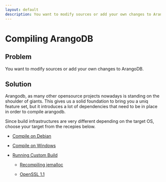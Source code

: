 ```yaml
---
layout: default
description: You want to modify sources or add your own changes to ArangoDB
---
```

Compiling ArangoDB
==================

Problem
-------

You want to modify sources or add your own changes to ArangoDB.

Solution
--------

Arangodb, as many other opensource projects nowadays is standing on the shoulder of giants.
This gives us a solid foundation to bring you a uniq feature set, but it introduces a lot of
dependencies that need to be in place in order to compile arangodb.

Since build infrastructures are very different depending on the target OS, choose your target
from the recepies below.

- [Compile on Debian](compiling-debian.html)

- [Compile on Windows](compiling-windows.html)

- [Running Custom Build](compiling-runningcustombuild.html)

  - [Recompiling jemalloc](compiling-jemalloc.html)

  - [OpenSSL 1.1](compiling-openssl.html)
